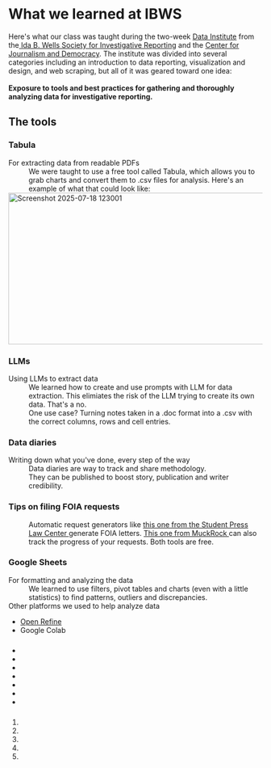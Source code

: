 # What we learned at IBWS
<p class="intro">Here's what our class was taught during the two-week <a href="https://cjddatainstitute.org/">Data Institute</a> from the<a href="https://idabwellssociety.org/"> Ida B. Wells Society for Investigative Reporting</a> and the <a href="https://cfjd.howard.edu/"> Center for Journalism and Democracy</a>. The institute was divided into several categories including an introduction to data reporting, visualization and design, and web scraping, but all of it was geared toward one idea: <br></br>
<strong>Exposure to tools and best practices for gathering and thoroughly analyzing data for investigative reporting.</strong></p>
<h2>The tools
</h2>
<dl class="get_data">
<h3>Tabula
</h3>
<dt>For extracting data from readable PDFs
</dt>
<dd>We were taught to use a free tool called Tabula, which allows you to grab charts and convert them to .csv files for analysis. Here's an example of what that could look like: 
</dd><img width="600" height="300" alt="Screenshot 2025-07-18 123001" src="https://github.com/user-attachments/assets/f583374a-7edd-421e-a0a5-838b249cdd41" />
  <h3>LLMs</h3>
  <dt>Using LLMs to extract data</dt>
  <dd>We learned how to create and use prompts with LLM for data extraction. This elimiates the risk of the LLM trying to create its own data. That's a no.</dd>
  <dd>One use case? Turning notes taken in a .doc format into a .csv with the correct columns, rows and cell entries.</dd>
  <h3>Data diaries</h3>
<dt>Writing down what you've done, every step of the way
</dt>
  <dd>Data diaries are way to track and share methodology.</dd>
  <dd>They can be published to boost story, publication and writer credibility.</dd>

<h3>Tips on filing FOIA requests</h3>
<dd>Automatic request generators like
<a href="https://splc.org/lettergenerator/">this one from the Student Press Law Center
</a> generate FOIA letters.
<a href="https://www.foiamachine.org/"> This one from MuckRock
</a>can also track the progress of your requests. Both tools are free.</dd>
</dl>
<dl class="clean_data">
<h3>Google Sheets
</h3>
<dt>For formatting and analyzing the data
</dt>
<dd>We learned to use filters, pivot tables and charts (even with a little statistics) to find patterns, outliers and discrepancies.
</dd>
<dt>Other platforms we used to help analyze data</dt>
  <ul>
    <li><a href="https://propublica.s3.amazonaws.com/data-institute/open-refine-2025.pdf">Open Refine
<a></li>
    <li>Google Colab</li>
  </ul>
<a href="https://propublica.s3.amazonaws.com/data-institute/open-refine-2025.pdf">
<a>
</dd>
<dt>
</dt>
<dd>
<a href="https://tabula.technology/">
</a>
</dd>
<dt>
</dt>
<dd>
<a href="https://docs.google.com/presentation/d/1k_Mui_M5SeDKGyhbAdFw-awfDHHYoOoRHiLrv_FGtRg/edit">
</a>
</dd>
<dt>
</dt>
<dd>
<a href="https://projects.propublica.org/graphics/images/data-institute/presentations/2017/html.pdf">
</a>
<a href="https://projects.propublica.org/graphics/images/data-institute/presentations/2017/css.pdf">
</a>
</dd>
<dt>
</dt>
<dd>
<a href="https://developer.chrome.com/docs/devtools/open">
</a>
</dd>
<dt>
</dt>
<dd>
<a href="https://chromewebstore.google.com/detail/instant-data-scraper/ofaokhiedipichpaobibbnahnkdoiiah?hl=en-US">
</a>
</dd>
<dt>
</dt>
<dd>
<a href="https://parsehub.com/">
</a>
</dd>
<dt>
</dt>
<dd>
<a href="https://distill.io/">
</a>
<a href="https://www.newsklaxon.org/">
</a>
</dd>
</dl>
<dl class="viz_data">
<h3>
</h3>
<dt>
</dt>
<dd>
<a href="https://www.datawrapper.de/">
</a>
</dd>
<dt>
</dt>
<dd>
<a href="https://www.tableau.com/trial/visualize-your-data">
</a>
</dd>
<dt>
</dt>
<dd>
<a href="https://github.com/cjddatainstitute/data-institute-2025/blob/main/real-estate-gentrification-analysis-main/wiki/common_pandas_operations.md">
</a>
<a href="https://matplotlib.org/">
</a>
<a href="https://colab.research.google.com/">
</a>
</dd>
</dl>
<h4>
</h4>
<ul class="instructor_list">
<li>
<a href="https://thescoop.org/now/">
</a>
</li>
<li>
<a href="https://github.com/ellissimani">
</a>
</li>
<li>
<a href="http://maggielee.net/">
</a>
</li>
<li>
<a href="https://research.auctr.edu/prf.php?id=5a89da03-7cdb-11ed-9922-0ad758b798c3">
</a>
</li>
<li>
<a href="https://sisiwei.com/">
</a>
</li>
<li>
<a href="https://www.linkedin.com/in/richard-hackett/">
</a>
</li>
<li>
<a href="https://mikegrant.me/">
</a>
</li>
</ul>
<p>
<i>
</i>
</p>
<p>
<a href="https://creativecommons.org/licenses/by-nc-nd/3.0/us/">
</a>
</p>
<dl class="weeks">
<dt>
</dt>
<dd>
<a href="https://github.com/cjddatainstitute/data-institute-2025/#day-1">
</a>
</dd>
<dd>
<a href="https://github.com/cjddatainstitute/data-institute-2025/#day-2">
</a>
</dd>
<dd>
<a href="https://github.com/cjddatainstitute/data-institute-2025/#day-3">
</a>
</dd>
<dd>
<a href="https://github.com/cjddatainstitute/data-institute-2025/#day-4">
</a>
</dd>
<dd>
<a href="https://github.com/cjddatainstitute/data-institute-2025/#day-5">
</a>
</dd>
<dt>
</dt>
<dd>
<a href="https://github.com/cjddatainstitute/data-institute-2025/#day-6">
</a>
</dd>
<dd>
<a href="https://github.com/cjddatainstitute/data-institute-2025/#day-7">
</a>
</dd>
<dd>
<a href="https://github.com/cjddatainstitute/data-institute-2025/#day-8">
</a>
</dd>
</dl>
<h3>
</h3>
<ol>
<li>
</li>
<li>
<a href="https://cronkitedata.github.io/cronkite-docs/general/04-data-diary.html">
</a>
</li>
<li>
<i>
</i>
</li>
<li>
</li>
<li>
</li>
</ol>
<h4>
</h4>
<p class="kicker">
<i>
</i>
</p>
<p>
<i>
</i>
</p>
<!--This code was written by Ben Brasch doing his best while recovering from a Mary Mac's four-piece chicken lunch, so sorry if anything is wrong.-->

